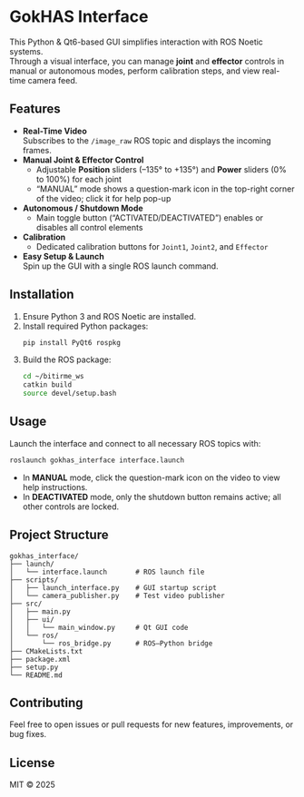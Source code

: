 # GokHAS Interface

This Python & Qt6-based GUI simplifies interaction with ROS Noetic systems.  
Through a visual interface, you can manage **joint** and **effector** controls in manual or autonomous modes, perform calibration steps, and view real-time camera feed.

## Features

- **Real-Time Video**  
  Subscribes to the `/image_raw` ROS topic and displays the incoming frames.  
- **Manual Joint & Effector Control**  
  - Adjustable **Position** sliders (–135° to +135°) and **Power** sliders (0% to 100%) for each joint  
  - “MANUAL” mode shows a question-mark icon in the top-right corner of the video; click it for help pop-up  
- **Autonomous / Shutdown Mode**  
  - Main toggle button (“ACTIVATED/DEACTIVATED”) enables or disables all control elements  
- **Calibration**  
  - Dedicated calibration buttons for `Joint1`, `Joint2`, and `Effector`  
- **Easy Setup & Launch**  
  Spin up the GUI with a single ROS launch command.

## Installation

1. Ensure Python 3 and ROS Noetic are installed.  
2. Install required Python packages:  
   ```bash
   pip install PyQt6 rospkg
   ```  
3. Build the ROS package:  
   ```bash
   cd ~/bitirme_ws
   catkin build
   source devel/setup.bash
   ```

## Usage

Launch the interface and connect to all necessary ROS topics with:

```bash
roslaunch gokhas_interface interface.launch
```

- In **MANUAL** mode, click the question-mark icon on the video to view help instructions.  
- In **DEACTIVATED** mode, only the shutdown button remains active; all other controls are locked.

## Project Structure

```
gokhas_interface/
├── launch/
│   └── interface.launch       # ROS launch file
├── scripts/
│   ├── launch_interface.py    # GUI startup script
│   └── camera_publisher.py    # Test video publisher
├── src/
│   ├── main.py
│   ├── ui/
│   │   └── main_window.py     # Qt GUI code
│   └── ros/
│       └── ros_bridge.py      # ROS–Python bridge
├── CMakeLists.txt
├── package.xml
├── setup.py
└── README.md
```

## Contributing

Feel free to open issues or pull requests for new features, improvements, or bug fixes.

## License

MIT © 2025